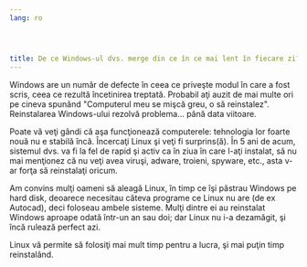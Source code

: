 ```yaml
---
lang: ro




title: De ce Windows-ul dvs. merge din ce în ce mai lent în fiecare zi?
---
```


Windows are un număr de defecte în ceea ce priveşte modul în care
a fost scris, ceea ce rezultă încetinirea treptată. Probabil aţi auzit
de mai multe ori pe cineva spunând "Computerul meu se mişcă greu,
o să reinstalez". Reinstalarea Windows-ului rezolvă problema... până
data viitoare.

Poate vă veţi gândi că aşa funcţionează computerele: tehnologia
lor foarte nouă nu e stabilă încă. Încercaţi Linux şi veţi fi
surprins(ă). În 5 ani de acum, sistemul dvs. va fi la fel de rapid
şi activ ca în ziua în care l-aţi instalat, să nu mai menţionez că
nu veţi avea viruşi, adware, troieni, spyware, etc., asta v-ar forţa
să reinstalaţi oricum.

Am convins mulţi oameni să aleagă Linux, în timp ce îşi păstrau
Windows pe hard disk, deoarece necesitau câteva programe ce Linux nu are
(de ex Autocad), deci foloseau ambele sisteme. Mulţi dintre ei au
reinstalat Windows aproape odată într-un an sau doi; dar Linux nu i-a
dezamăgit, şi încă rulează perfect azi.


Linux vă permite să folosiţi mai mult timp pentru a lucra, şi mai puţin timp
reinstalând. 



